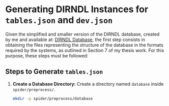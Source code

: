 # Generating DIRNDL Instances for `tables.json` and `dev.json`

Given the simplified and smaller version of the DIRNDL database, created by me and available at: [DIRNDL Database](https://drive.google.com/drive/folders/1reK5Lx7EgKV2ooR0cYOrBXOPUOId43lH?usp=drive_link), the first step consists in obtaining the files representing the structure of the database in the formats required by the systems, as outlined in Section 7 of my thesis work. For this purpose, these steps must be followed:

## Steps to Generate `tables.json`

1. **Create a Database Directory:**
   Create a directory named `database` inside `spider/preprocess/`.
   ```sh
   mkdir -p spider/preprocess/database

